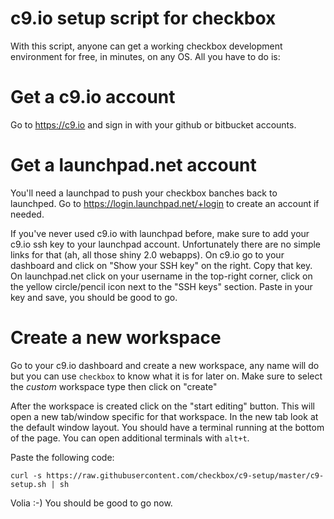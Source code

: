 c9.io setup script for checkbox
===============================

With this script, anyone can get a working checkbox development environment for
free, in minutes, on any OS. All you have to do is:

Get a c9.io account
===================

Go to https://c9.io and sign in with your github or bitbucket accounts.

Get a launchpad.net account
===========================

You'll need a launchpad to push your checkbox banches back to launchped.
Go to https://login.launchpad.net/+login to create an account if needed.

If you've never used c9.io with launchpad before, make sure to add your c9.io
ssh key to your launchpad account. Unfortunately there are no simple links for
that (ah, all those shiny 2.0 webapps). On c9.io go to your dashboard and click
on "Show your SSH key" on the right. Copy that key. On launchpad.net click on
your username in the top-right corner, click on the yellow circle/pencil icon
next to the "SSH keys" section. Paste in your key and save, you should be good
to go. 

Create a new workspace
======================

Go to your c9.io dashboard and create a new workspace, any name will do but you
can use `checkbox` to know what it is for later on. Make sure to select the
*custom* workspace type then click on "create"

After the workspace is created click on the "start editing" button. This will
open a new tab/window specific for that workspace. In the new tab look at the
default window layout. You should have a terminal running at the bottom of the
page. You can open additional terminals with `alt+t`.

Paste the following code:
```
curl -s https://raw.githubusercontent.com/checkbox/c9-setup/master/c9-setup.sh | sh
```
Volia :-) You should be good to go now.
